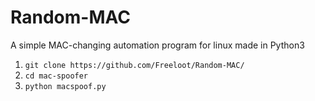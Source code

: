 # Random-MAC
A simple MAC-changing automation program for linux made in Python3

1. ```git clone https://github.com/Freeloot/Random-MAC/```
2. ```cd mac-spoofer```
3. ```python macspoof.py```
